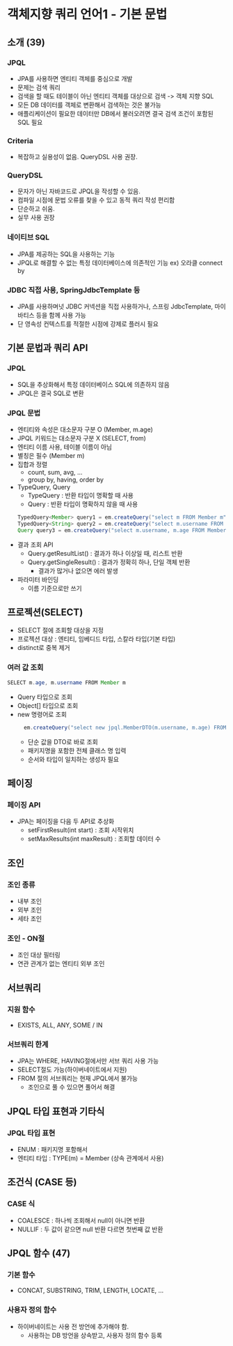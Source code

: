 # 객체지향 쿼리 언어1 - 기본 문법

## 소개 (39)
### JPQL
- JPA를 사용하면 엔티티 객체를 중심으로 개발
- 문제는 검색 쿼리
- 검색을 할 때도 테이블이 아닌 엔티티 객체를 대상으로 검색 -> 객체 지향 SQL
- 모든 DB 데이터를 객체로 변환해서 검색하는 것은 불가능
- 애플리케이션이 필요한 데이터만 DB에서 불러오려면 결국 검색 조건이 포함된 SQL 필요
### Criteria
- 복잡하고 실용성이 없음. QueryDSL 사용 권장.
### QueryDSL
- 문자가 아닌 자바코드로 JPQL을 작성할 수 있음.
- 컴파일 시점에 문법 오류를 찾을 수 있고 동적 쿼리 작성 편리함
- 단순하고 쉬움.
- 실무 사용 권장
### 네이티브 SQL
- JPA를 제공하는 SQL을 사용하는 기능
- JPQL로 해결할 수 없는 특정 데이터베이스에 의존적인 기능 ex) 오라클 connect by
### JDBC 직접 사용, SpringJdbcTemplate 등
- JPA를 사용하며넛 JDBC 커넥션을 직접 사용하거나, 스프링 JdbcTemplate, 마이바티스 등을 함께 사용 가능
- 단 영속성 컨텍스트를 적절한 시점에 강제로 플러시 필요

## 기본 문법과 쿼리 API
### JPQL
- SQL을 추상화해서 특정 데이터베이스 SQL에 의존하지 않음
- JPQL은 결국 SQL로 변환
### JPQL 문법
- 엔티티와 속성은 대소문자 구분 O (Member, m.age)
- JPQL 키워드는 대소문자 구분 X (SELECT, from)
- 엔티티 이름 사용, 테이블 이름이 아님 
- 별칭은 필수 (Member m)
- 집합과 정렬
    - count, sum, avg, ...
    - group by, having, order by
- TypeQuery, Query
    - TypeQuery : 반환 타입이 명확할 때 사용
    - Query : 반환 타입이 명확하지 않을 때 사용
    ```java
    TypedQuery<Member> query1 = em.createQuery("select m FROM Member m", Member.class);
    TypedQuery<String> query2 = em.createQuery("select m.username FROM Member m", String.class);
    Query query3 = em.createQuery("select m.username, m.age FROM Member m");
    ```
- 결과 조회 API
    - Query.getResultList() : 결과가 하나 이상일 때, 리스트 반환
    - Query.getSingleResult() : 결과가 정확히 하나, 단일 객체 반환
        - 결과가 많거나 없으면 에러 발생
- 파라미터 바인딩
    - 이름 기준으로만 쓰기

## 프로젝션(SELECT)
- SELECT 절에 조회할 대상을 지정
- 프로젝션 대상 : 엔티티, 임베디드 타입, 스칼라 타입(기본 타입)
- distinct로 중복 제거 
### 여러 값 조회
```java
SELECT m.age, m.username FROM Member m
```
- Query 타입으로 조회
- Object[] 타입으로 조회
- new 명령어로 조회
  ```java
    em.createQuery("select new jpql.MemberDTO(m.username, m.age) FROM Member m", MemberDTO.class)
  ```
    - 단순 값을 DTO로 바로 조회
    - 패키지명을 포함한 전체 클래스 명 입력
    - 순서와 타입이 일치하는 생성자 필요 

## 페이징
### 페이징 API
- JPA는 페이징을 다음 두 API로 추상화
  - setFirstResult(int start) : 조회 시작위치
  - setMaxResults(int maxResult) : 조회할 데이터 수

## 조인
### 조인 종류
- 내부 조인
- 외부 조인
- 세타 조인
### 조인 - ON절
- 조인 대상 필터링
- 연관 관계가 없는 엔티티 외부 조인 

## 서브쿼리
### 지원 함수
- EXISTS, ALL, ANY, SOME / IN
### 서브쿼리 한계
- JPA는 WHERE, HAVING절에서만 서브 쿼리 사용 가능
- SELECT절도 가능(하이버네이트에서 지원)
- FROM 절의 서브쿼리는 현재 JPQL에서 불가능
  - 조인으로 풀 수 있으면 풀어서 해결

## JPQL 타입 표현과 기타식
### JPQL 타입 표현
- ENUM : 패키지명 포함해서 
- 엔티티 타입 : TYPE(m) = Member (상속 관계에서 사용)

## 조건식 (CASE 등)
### CASE 식
- COALESCE : 하나씩 조회해서 null이 아니면 반환
- NULLIF : 두 값이 같으면 null 반환 다르면 첫번째 값 반환

## JPQL 함수 (47)
### 기본 함수
- CONCAT, SUBSTRING, TRIM, LENGTH, LOCATE, ...
### 사용자 정의 함수
- 하이버네이트는 사용 전 방언에 추가해야 함.
  - 사용하는 DB 방언을 상속받고, 사용자 정의 함수 등록
